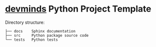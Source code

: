 # [devminds](https://devminds.ch) Python Project Template

Directory structure:

```
├── docs    Sphinx documentation
├── src     Python package source code
└── tests   Python tests
```
